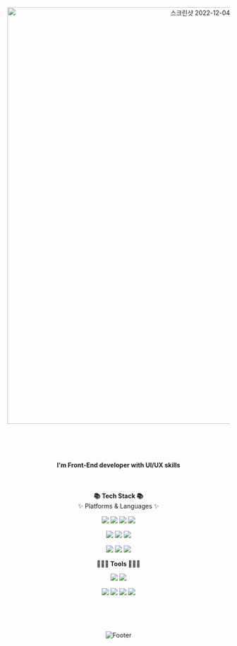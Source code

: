 <div align=center>
<img width="945" alt="스크린샷 2022-12-04 오후 11 53 27" src="https://user-images.githubusercontent.com/97588888/205497793-eaa75d36-295d-47e3-bdb1-c39b14cbcd68.png">     
 
 <br/><br/><br/>

 
 #### I'm Front-End developer with UI/UX skills
 
  <br/><br/>
 **📚 Tech Stack 📚**    
 ✨ Platforms & Languages ✨       
 
 <img src="https://img.shields.io/badge/Python-3776AB?style=flat&logo=Python&logoColor=white"/> <img src="https://img.shields.io/badge/JavaScript-F7DF1E?style=flat&logo=JavaScript&logoColor=white"/> <img src="https://img.shields.io/badge/TypeScript-3178C6?style=flat&logo=TypeScript&logoColor=white"/>  <img src="https://img.shields.io/badge/Nuxt-00DC82?style=flat&logo=Nuxt.js&logoColor=white"/> 
 
 <img src="https://img.shields.io/badge/Vue-4FC08D?style=flat&logo=Vue.js&logoColor=white"/> <img src="https://img.shields.io/badge/React-61DAFB?style=flat&logo=React&logoColor=white"/> <img src="https://img.shields.io/badge/ReactNative-61DAFB?style=flat&logo=React&logoColor=white"/>
 
 <img src="https://img.shields.io/badge/Django-092E20?style=flat&logo=Django&logoColor=white"/>  <img src="https://img.shields.io/badge/HTML5-E34F26?style=flat&logo=HTML5&logoColor=white"/> <img src="https://img.shields.io/badge/CSS3-1572B6?style=flat&logo=CSS3&logoColor=white"/> 
 

 
 
 
**👩🏻‍💻 Tools 👩🏻‍💻**      
 
 <img src="https://img.shields.io/badge/Adobe Illustrator-F24E1E?style=flat&logo=Adobe Illustrator&logoColor=white"/> <img src="https://img.shields.io/badge/Jira-0052CC?style=flat&logo=Jira&logoColor=white"/> 
 
 <img src="https://img.shields.io/badge/GitHub-181717?style=flat&logo=GitHub&logoColor=white"/>  <img src="https://img.shields.io/badge/GitLab-FC6D26?style=flat&logo=GitLab&logoColor=white"/>  <img src="https://img.shields.io/badge/Notion-000000?style=flat&logo=Notion&logoColor=white"/> <img src="https://img.shields.io/badge/Figma-F24E1E?style=flat&logo=Figma&logoColor=white"/>

   
 
 
<br/><br/><br/>



![Footer](https://capsule-render.vercel.app/api?type=waving&color=58d7a8&height=200&section=footer)
 

<!--
**gitjisu/gitjisu** is a ✨ _special_ ✨ repository because its `README.md` (this file) appears on your GitHub profile.
